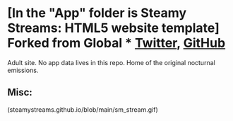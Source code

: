 # [In the "App" folder is Steamy Streams: HTML5 website template] Forked from Global *  [Twitter](https://twitter.com/BuckyMaler), [GitHub](https://github.com/BuckyMaler)


Adult site. No app data lives in this repo. Home of the original nocturnal emissions.




## Misc:
(steamystreams.github.io/blob/main/sm_stream.gif)
